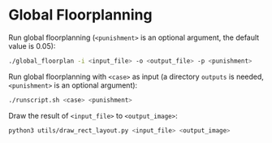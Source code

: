 # Global Floorplanning

Run global floorplanning (`<punishment>` is an optional argument, the default value is 0.05):

```sh
./global_floorplan -i <input_file> -o <output_file> -p <punishment>
```



Run global floorplanning with `<case>` as input (a directory `outputs` is needed, `<punishment>` is an optional argument):

```sh
./runscript.sh <case> <punishment>
```



Draw the result of `<input_file>` to `<output_image>`:

``` sh
python3 utils/draw_rect_layout.py <input_file> <output_image>
```

